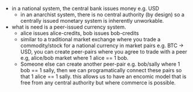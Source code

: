 - in a national system, the central bank issues money e.g. USD  
    - in an anarchist system, there is no central authority (by design) so a centrally issued monetary system is inherently unworkable.  
- what is need is a peer-issued currency system.  
    - alice issues alice-credits, bob issues bob-credits  
    - similar to a traditional market exchange where you trade a commodity/stock for a national currency in market pairs e.g. BTC -> USD, you can create peer-pairs where you agree to trade with a peer e.g, alice/bob market where 1 alice == 1 bob.  
    - Someone else can create another peer-pair e.g. bob/sally where 1 bob == 1 sally, then we can programatically connect these pairs so that 1 alice == 1 sally. this allows us to have an encomic model that is free from any central authority but where commerce is possible.
